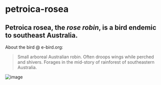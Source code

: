 # petroica-rosea

## Petroica rosea, the _rose robin_, is a bird endemic to southeast Australia.

About the bird @ e-bird.org:
> Small arboreal Australian robin. Often droops wings while perched and shivers. Forages in the mid-story of rainforest of southeastern Australia.


![image](https://user-images.githubusercontent.com/58986125/111642266-9a02fb00-8806-11eb-80fd-5d1ee0647fbd.png)
